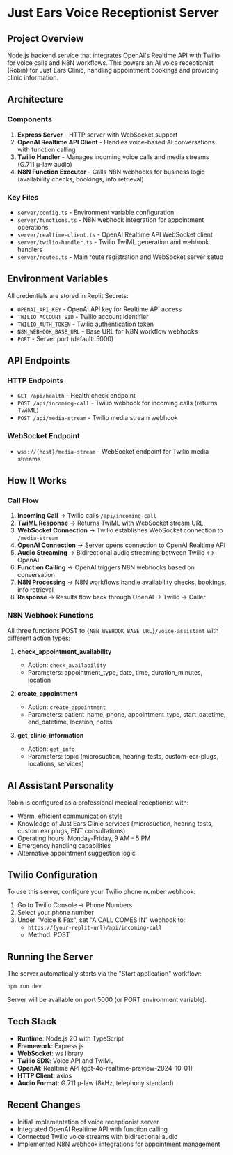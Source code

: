 # Just Ears Voice Receptionist Server

## Project Overview
Node.js backend service that integrates OpenAI's Realtime API with Twilio for voice calls and N8N workflows. This powers an AI voice receptionist (Robin) for Just Ears Clinic, handling appointment bookings and providing clinic information.

## Architecture

### Components
1. **Express Server** - HTTP server with WebSocket support
2. **OpenAI Realtime API Client** - Handles voice-based AI conversations with function calling
3. **Twilio Handler** - Manages incoming voice calls and media streams (G.711 μ-law audio)
4. **N8N Function Executor** - Calls N8N webhooks for business logic (availability checks, bookings, info retrieval)

### Key Files
- `server/config.ts` - Environment variable configuration
- `server/functions.ts` - N8N webhook integration for appointment operations
- `server/realtime-client.ts` - OpenAI Realtime API WebSocket client
- `server/twilio-handler.ts` - Twilio TwiML generation and webhook handlers
- `server/routes.ts` - Main route registration and WebSocket server setup

## Environment Variables
All credentials are stored in Replit Secrets:
- `OPENAI_API_KEY` - OpenAI API key for Realtime API access
- `TWILIO_ACCOUNT_SID` - Twilio account identifier
- `TWILIO_AUTH_TOKEN` - Twilio authentication token
- `N8N_WEBHOOK_BASE_URL` - Base URL for N8N workflow webhooks
- `PORT` - Server port (default: 5000)

## API Endpoints

### HTTP Endpoints
- `GET /api/health` - Health check endpoint
- `POST /api/incoming-call` - Twilio webhook for incoming calls (returns TwiML)
- `POST /api/media-stream` - Twilio media stream webhook

### WebSocket Endpoint
- `wss://{host}/media-stream` - WebSocket endpoint for Twilio media streams

## How It Works

### Call Flow
1. **Incoming Call** → Twilio calls `/api/incoming-call`
2. **TwiML Response** → Returns TwiML with WebSocket stream URL
3. **WebSocket Connection** → Twilio establishes WebSocket connection to `/media-stream`
4. **OpenAI Connection** → Server opens connection to OpenAI Realtime API
5. **Audio Streaming** → Bidirectional audio streaming between Twilio ↔ OpenAI
6. **Function Calling** → OpenAI triggers N8N webhooks based on conversation
7. **N8N Processing** → N8N workflows handle availability checks, bookings, info retrieval
8. **Response** → Results flow back through OpenAI → Twilio → Caller

### N8N Webhook Functions
All three functions POST to `{N8N_WEBHOOK_BASE_URL}/voice-assistant` with different action types:

1. **check_appointment_availability**
   - Action: `check_availability`
   - Parameters: appointment_type, date, time, duration_minutes, location
   
2. **create_appointment**
   - Action: `create_appointment`
   - Parameters: patient_name, phone, appointment_type, start_datetime, end_datetime, location, notes

3. **get_clinic_information**
   - Action: `get_info`
   - Parameters: topic (microsuction, hearing-tests, custom-ear-plugs, locations, services)

## AI Assistant Personality
Robin is configured as a professional medical receptionist with:
- Warm, efficient communication style
- Knowledge of Just Ears Clinic services (microsuction, hearing tests, custom ear plugs, ENT consultations)
- Operating hours: Monday-Friday, 9 AM - 5 PM
- Emergency handling capabilities
- Alternative appointment suggestion logic

## Twilio Configuration
To use this server, configure your Twilio phone number webhook:
1. Go to Twilio Console → Phone Numbers
2. Select your phone number
3. Under "Voice & Fax", set "A CALL COMES IN" webhook to:
   - `https://{your-replit-url}/api/incoming-call`
   - Method: POST

## Running the Server
The server automatically starts via the "Start application" workflow:
```bash
npm run dev
```

Server will be available on port 5000 (or PORT environment variable).

## Tech Stack
- **Runtime**: Node.js 20 with TypeScript
- **Framework**: Express.js
- **WebSocket**: ws library
- **Twilio SDK**: Voice API and TwiML
- **OpenAI**: Realtime API (gpt-4o-realtime-preview-2024-10-01)
- **HTTP Client**: axios
- **Audio Format**: G.711 μ-law (8kHz, telephony standard)

## Recent Changes
- Initial implementation of voice receptionist server
- Integrated OpenAI Realtime API with function calling
- Connected Twilio voice streams with bidirectional audio
- Implemented N8N webhook integrations for appointment management
